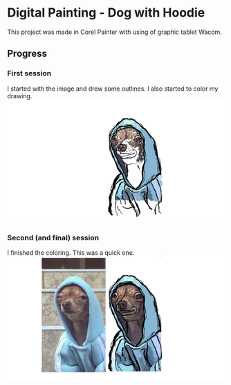 # Digital Painting - Dog with Hoodie

This project was made in Corel Painter with using of graphic tablet Wacom.

## Progress

### First session
I started with the image and drew some outlines. I also started to color my drawing.
![First session](MemeDog-Lenochodik.png)

### Second (and final) session
I finished the coloring. This was a quick one.
![Final product](MemeDog-Lenochodik_FINAL.png)
